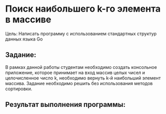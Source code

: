 # Поиск наибольшего k-го элемента в массиве
Цель: Написать программу с использованием стандартных структур данных языка Go

## Задание: 
В рамках данной работы студентам необходимо создать консольное приложение, которое принимает на вход массив целых чисел и целочисленное число k, необходимо вернуть k-й наибольший элемент массива. Задание необходимо решить без использования методов сортировки. 

## Результат выполнения программы:
<img src = "">
